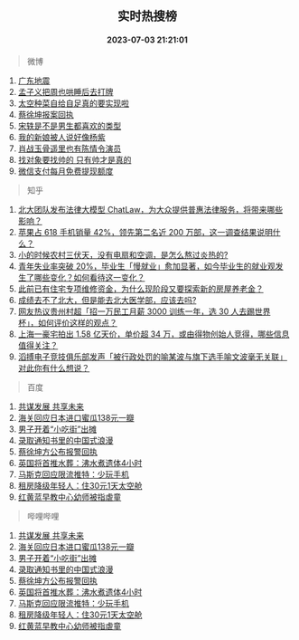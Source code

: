 <div align="center"><h2>实时热搜榜</h2><h4>2023-07-03 21:21:01</h4></div>

> 微博  

1. [广东地震](https://s.weibo.com/weibo?q=%E5%B9%BF%E4%B8%9C%E5%9C%B0%E9%9C%87&t=31&band_rank=1&Refer=top)<br />
2. [孟子义把周也哄睡后去打牌](https://s.weibo.com/weibo?q=%23%E5%AD%9F%E5%AD%90%E4%B9%89%E6%8A%8A%E5%91%A8%E4%B9%9F%E5%93%84%E7%9D%A1%E5%90%8E%E5%8E%BB%E6%89%93%E7%89%8C%23&t=31&band_rank=2&Refer=top)<br />
3. [太空种菜自给自足真的要实现啦](https://s.weibo.com/weibo?q=%23%E5%A4%AA%E7%A9%BA%E7%A7%8D%E8%8F%9C%E8%87%AA%E7%BB%99%E8%87%AA%E8%B6%B3%E7%9C%9F%E7%9A%84%E8%A6%81%E5%AE%9E%E7%8E%B0%E5%95%A6%23&t=31&band_rank=3&Refer=top)<br />
4. [蔡徐坤报案回执](https://s.weibo.com/weibo?q=%23%E8%94%A1%E5%BE%90%E5%9D%A4%E6%8A%A5%E6%A1%88%E5%9B%9E%E6%89%A7%23&t=31&band_rank=4&Refer=top)<br />
5. [宋轶是不是男生都喜欢的类型](https://s.weibo.com/weibo?q=%23%E5%AE%8B%E8%BD%B6%E6%98%AF%E4%B8%8D%E6%98%AF%E7%94%B7%E7%94%9F%E9%83%BD%E5%96%9C%E6%AC%A2%E7%9A%84%E7%B1%BB%E5%9E%8B%23&t=31&band_rank=5&Refer=top)<br />
6. [我的新娘被人说好像杨紫](https://s.weibo.com/weibo?q=%23%E6%88%91%E7%9A%84%E6%96%B0%E5%A8%98%E8%A2%AB%E4%BA%BA%E8%AF%B4%E5%A5%BD%E5%83%8F%E6%9D%A8%E7%B4%AB%23&t=31&band_rank=6&Refer=top)<br />
7. [肖战玉骨遥里也有陈情令演员](https://s.weibo.com/weibo?q=%23%E8%82%96%E6%88%98%E7%8E%89%E9%AA%A8%E9%81%A5%E9%87%8C%E4%B9%9F%E6%9C%89%E9%99%88%E6%83%85%E4%BB%A4%E6%BC%94%E5%91%98%23&t=31&band_rank=7&Refer=top)<br />
8. [找对象要找帅的 只有帅才是真的](https://s.weibo.com/weibo?q=%E6%89%BE%E5%AF%B9%E8%B1%A1%E8%A6%81%E6%89%BE%E5%B8%85%E7%9A%84%20%E5%8F%AA%E6%9C%89%E5%B8%85%E6%89%8D%E6%98%AF%E7%9C%9F%E7%9A%84&t=31&band_rank=8&Refer=top)<br />
9. [微信支付每月免费提现额度](https://s.weibo.com/weibo?q=%23%E5%BE%AE%E4%BF%A1%E6%94%AF%E4%BB%98%E6%AF%8F%E6%9C%88%E5%85%8D%E8%B4%B9%E6%8F%90%E7%8E%B0%E9%A2%9D%E5%BA%A6%23&t=31&band_rank=9&Refer=top)<br />

> 知乎  

1. [北大团队发布法律大模型 ChatLaw，为大众提供普惠法律服务，将带来哪些影响？](https://www.zhihu.com/question/610072848)<br />
2. [苹果占 618 手机销量 42%，领先第二名近 200 万部，这一调查结果说明什么？](https://www.zhihu.com/question/609145071)<br />
3. [小的时候农村三伏天，没有电扇和空调，是怎么熬过炎热的?](https://www.zhihu.com/question/608934044)<br />
4. [青年失业率突破 20%，毕业生「慢就业」愈加显著，如今毕业生的就业观发生了哪些变化？如何看待这一变化？](https://www.zhihu.com/question/608938944)<br />
5. [此前已有住宅专项维修资金，为什么现阶段又要探索新的房屋养老金？](https://www.zhihu.com/theater/25765)<br />
6. [成绩去不了北大，但是能去北大医学部，应该去吗?](https://www.zhihu.com/question/609084243)<br />
7. [网友热议贵州村超「招一万民工月薪 3000 训练一年，选 30 人去踢世界杯」，如何评价这样的观点？](https://www.zhihu.com/question/610056090)<br />
8. [上海一豪宅拍出 1.58 亿天价，单价超 34 万，或由得物创始人竞得，哪些信息值得关注？](https://www.zhihu.com/question/610023999)<br />
9. [滔搏电子竞技俱乐部发声「被行政处罚的喻某波与旗下选手喻文波毫无关联」对此你有什么想说？](https://www.zhihu.com/question/610071455)<br />

> 百度  

1. [共谋发展 共享未来](https://www.baidu.com/s?wd=%E5%85%B1%E8%B0%8B%E5%8F%91%E5%B1%95+%E5%85%B1%E4%BA%AB%E6%9C%AA%E6%9D%A5&sa=fyb_news&rsv_dl=fyb_news)<br />
2. [海关回应日本进口蜜瓜138元一瓣](https://www.baidu.com/s?wd=%E6%B5%B7%E5%85%B3%E5%9B%9E%E5%BA%94%E6%97%A5%E6%9C%AC%E8%BF%9B%E5%8F%A3%E8%9C%9C%E7%93%9C138%E5%85%83%E4%B8%80%E7%93%A3&sa=fyb_news&rsv_dl=fyb_news)<br />
3. [男子开着“小吃街”出摊](https://www.baidu.com/s?wd=%E7%94%B7%E5%AD%90%E5%BC%80%E7%9D%80%E2%80%9C%E5%B0%8F%E5%90%83%E8%A1%97%E2%80%9D%E5%87%BA%E6%91%8A&sa=fyb_news&rsv_dl=fyb_news)<br />
4. [录取通知书里的中国式浪漫](https://www.baidu.com/s?wd=%E5%BD%95%E5%8F%96%E9%80%9A%E7%9F%A5%E4%B9%A6%E9%87%8C%E7%9A%84%E4%B8%AD%E5%9B%BD%E5%BC%8F%E6%B5%AA%E6%BC%AB&sa=fyb_news&rsv_dl=fyb_news)<br />
5. [蔡徐坤方公布报警回执](https://www.baidu.com/s?wd=%E8%94%A1%E5%BE%90%E5%9D%A4%E6%96%B9%E5%85%AC%E5%B8%83%E6%8A%A5%E8%AD%A6%E5%9B%9E%E6%89%A7&sa=fyb_news&rsv_dl=fyb_news)<br />
6. [英国将首推水葬：沸水煮遗体4小时](https://www.baidu.com/s?wd=%E8%8B%B1%E5%9B%BD%E5%B0%86%E9%A6%96%E6%8E%A8%E6%B0%B4%E8%91%AC%EF%BC%9A%E6%B2%B8%E6%B0%B4%E7%85%AE%E9%81%97%E4%BD%934%E5%B0%8F%E6%97%B6&sa=fyb_news&rsv_dl=fyb_news)<br />
7. [马斯克回应限流推特：少玩手机](https://www.baidu.com/s?wd=%E9%A9%AC%E6%96%AF%E5%85%8B%E5%9B%9E%E5%BA%94%E9%99%90%E6%B5%81%E6%8E%A8%E7%89%B9%EF%BC%9A%E5%B0%91%E7%8E%A9%E6%89%8B%E6%9C%BA&sa=fyb_news&rsv_dl=fyb_news)<br />
8. [租房降级年轻人：住30元1天太空舱](https://www.baidu.com/s?wd=%E7%A7%9F%E6%88%BF%E9%99%8D%E7%BA%A7%E5%B9%B4%E8%BD%BB%E4%BA%BA%EF%BC%9A%E4%BD%8F30%E5%85%831%E5%A4%A9%E5%A4%AA%E7%A9%BA%E8%88%B1&sa=fyb_news&rsv_dl=fyb_news)<br />
9. [红黄蓝早教中心幼师被指虐童](https://www.baidu.com/s?wd=%E7%BA%A2%E9%BB%84%E8%93%9D%E6%97%A9%E6%95%99%E4%B8%AD%E5%BF%83%E5%B9%BC%E5%B8%88%E8%A2%AB%E6%8C%87%E8%99%90%E7%AB%A5&sa=fyb_news&rsv_dl=fyb_news)<br />

> 哔哩哔哩  

1. [共谋发展 共享未来](https://www.baidu.com/s?wd=%E5%85%B1%E8%B0%8B%E5%8F%91%E5%B1%95+%E5%85%B1%E4%BA%AB%E6%9C%AA%E6%9D%A5&sa=fyb_news&rsv_dl=fyb_news)<br />
2. [海关回应日本进口蜜瓜138元一瓣](https://www.baidu.com/s?wd=%E6%B5%B7%E5%85%B3%E5%9B%9E%E5%BA%94%E6%97%A5%E6%9C%AC%E8%BF%9B%E5%8F%A3%E8%9C%9C%E7%93%9C138%E5%85%83%E4%B8%80%E7%93%A3&sa=fyb_news&rsv_dl=fyb_news)<br />
3. [男子开着“小吃街”出摊](https://www.baidu.com/s?wd=%E7%94%B7%E5%AD%90%E5%BC%80%E7%9D%80%E2%80%9C%E5%B0%8F%E5%90%83%E8%A1%97%E2%80%9D%E5%87%BA%E6%91%8A&sa=fyb_news&rsv_dl=fyb_news)<br />
4. [录取通知书里的中国式浪漫](https://www.baidu.com/s?wd=%E5%BD%95%E5%8F%96%E9%80%9A%E7%9F%A5%E4%B9%A6%E9%87%8C%E7%9A%84%E4%B8%AD%E5%9B%BD%E5%BC%8F%E6%B5%AA%E6%BC%AB&sa=fyb_news&rsv_dl=fyb_news)<br />
5. [蔡徐坤方公布报警回执](https://www.baidu.com/s?wd=%E8%94%A1%E5%BE%90%E5%9D%A4%E6%96%B9%E5%85%AC%E5%B8%83%E6%8A%A5%E8%AD%A6%E5%9B%9E%E6%89%A7&sa=fyb_news&rsv_dl=fyb_news)<br />
6. [英国将首推水葬：沸水煮遗体4小时](https://www.baidu.com/s?wd=%E8%8B%B1%E5%9B%BD%E5%B0%86%E9%A6%96%E6%8E%A8%E6%B0%B4%E8%91%AC%EF%BC%9A%E6%B2%B8%E6%B0%B4%E7%85%AE%E9%81%97%E4%BD%934%E5%B0%8F%E6%97%B6&sa=fyb_news&rsv_dl=fyb_news)<br />
7. [马斯克回应限流推特：少玩手机](https://www.baidu.com/s?wd=%E9%A9%AC%E6%96%AF%E5%85%8B%E5%9B%9E%E5%BA%94%E9%99%90%E6%B5%81%E6%8E%A8%E7%89%B9%EF%BC%9A%E5%B0%91%E7%8E%A9%E6%89%8B%E6%9C%BA&sa=fyb_news&rsv_dl=fyb_news)<br />
8. [租房降级年轻人：住30元1天太空舱](https://www.baidu.com/s?wd=%E7%A7%9F%E6%88%BF%E9%99%8D%E7%BA%A7%E5%B9%B4%E8%BD%BB%E4%BA%BA%EF%BC%9A%E4%BD%8F30%E5%85%831%E5%A4%A9%E5%A4%AA%E7%A9%BA%E8%88%B1&sa=fyb_news&rsv_dl=fyb_news)<br />
9. [红黄蓝早教中心幼师被指虐童](https://www.baidu.com/s?wd=%E7%BA%A2%E9%BB%84%E8%93%9D%E6%97%A9%E6%95%99%E4%B8%AD%E5%BF%83%E5%B9%BC%E5%B8%88%E8%A2%AB%E6%8C%87%E8%99%90%E7%AB%A5&sa=fyb_news&rsv_dl=fyb_news)<br />

